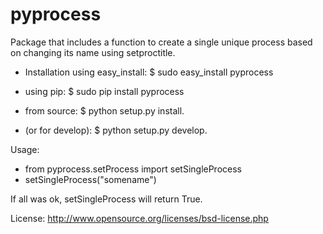 pyprocess
=========

Package that includes a function to create a single unique process based on changing its name using setproctitle.

- Installation using easy_install: $ sudo easy_install pyprocess

- using pip: $ sudo pip install pyprocess

- from source: $ python setup.py install.

- (or for develop): $ python setup.py develop.

Usage:

- from pyprocess.setProcess import setSingleProcess
- setSingleProcess("somename")

If all was ok, setSingleProcess will return True. 

License: http://www.opensource.org/licenses/bsd-license.php
